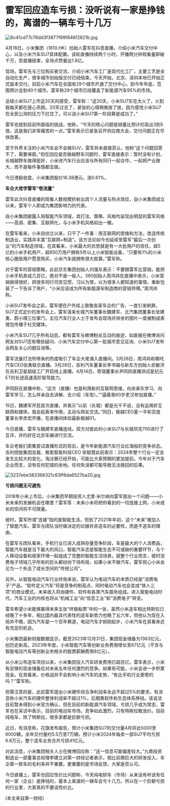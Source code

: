 # 雷军回应造车亏损：没听说有一家是挣钱的，离谱的一辆车亏十几万

![6c41cd77c76dd3f3877f99f846f2821b.jpg](https://raw.githubusercontent.com/qqhsx/qqnews_image/main/2024/04/18/雷军回应造车亏损：没听说有一家是挣钱的，离谱的一辆车亏十几万/6c41cd77c76dd3f3877f99f846f2821b.jpg)

4月18日，小米集团（1810.HK）创始人雷军在抖音直播，介绍小米汽车交付中心，以及小米汽车SU7具体配置。该轮直播持续两个小时，开播两分钟观看量即破千万，至直播结束，全场点赞量达1.8亿。

现场，雷军先与三位购买者交流，介绍小米汽车工厂是现代化工厂，主要工艺是全自动化生产，很多城市创始版交付已经结束。今天开始，北京、深圳本地已开始正式版本交付。目前小米汽车在全国有29个城市开通了交付中心，到今年年底，范围预计会到40个城市。雷军称29个城市已经覆盖了新能源汽车95%的市场。

总结小米SU7上市这20天的感受，雷军称：“这20天，小米SU7实在太火了，火到我每天都在提心吊胆。20天过去了，紧张的心情稍微放了放，因为感觉小米SU7在全民公测的压力下扛住了。可以说小米SU7第一阶段算是成功了。”

雷军也提到目前所面临的挑战，他称，“今天的核心问题是销量比预计的高出3到5倍，这是我们非常痛苦的一点。”雷军表示已紧急召开供应商大会，交付问题正在尽快改善。

至于外界关注的小米汽车会不会做SUV，雷军并未直接否认，他称“这个问题回答不了，需要保密。”但在回应是否做越野车问题时，雷军直接表示：暂时没有计划，长城越野车做得挺好，小米进汽车行业应该与所有同行一起合作，一起把产业做大，而不是每件事情都去做。

今日港股收盘，小米集团股价16.38港元，涨0.61%。

**车企大佬学雷军“卷流量”**

雷军此次抖音直播的观看人数规模折射出其个人流量与热点效应，自小米集团成立以来，雷军个人即成为集团影响力的代表。

自小米集团披露入局智能汽车领域，其打法、策略、风格均呈现出明显的雷军风格——高调、密集、互联网化，与小米手机风格如出一辙。

在雷军看来，小米自创立以来，只干了一件事：用互联网的思维和方法，改造传统制造业，实践并丰富“互联网+制造”。该方法论如今也延续至雷军“最后一次创业”的汽车制造领域，在其看来，小米最大的优势就是有一大批用户的信任，超5亿的小米手机用户，超950万用户拥有5件以上小米智能设备，“只要有1%的小米核心圈层用户愿意购买，小米汽车就拥有很大胜算。”雷军称。

对于雷军的营销策略，此前京东集团创始人刘强东表示：不要跟雷军比营销，能把小米手机卖成几百亿，绝对不是一般人。360创始人周鸿祎在直播中表示，小米营销做得很好，把很多同行司空见惯、习以为常，以为很多人都知道的事情，重新包装了一下告诉了用户，“小米应该成为所有新能源车制造商的营销师傅。”周鸿祎称。

小米SU7发布会之前，雷军便在户外挂上致敬各家车企的广告，一度引发刷屏。SU7正式定价的发布会上，雷军请来长城汽车董事长魏建军、北汽集团董事长张建勇、蔚小理三位掌门，五位汽车行业人士于发布会现场并排坐的图片一度被制成表情包传播于社交媒体。

小米汽车SU7几乎所有动态，都有雷军与微博粉丝互动的痕迹，如直接在微博询问网友对SU7还有哪些疑问、小米汽车交付中心第一批城市意见征询、小米SU7发布会网友关心问题征询等。

雷军流量打法所带来的热度吸引了车企大佬涌入直播间。3月26日，周鸿祎和哪吒汽车CEO张勇联合直播。3月28日，吉利汽车董事长李书福与新东方创始人俞敏洪在吉利卫星超级工厂开启线上直播。4月14日，奇瑞董事长尹同跃直播测试星纪元ET的长途高速高阶智驾能力。

尹同跃在直播中称，“这次（直播）也是利用新的互联网思维，向余承东学习、向雷军学习，怎么样亲自去讲解、去介绍（车型）。”“逼着我60岁老汉参加直播。”

15日，魏建军开启首次直播，并表示“以前（长城）都是光干不说，没有运用好互联网和媒体。我会起表率作用，主动与网友交流。”同日，极越CEO夏一平和百度董事长李彦宏开播，在直播间体验最新极越01。

今日直播，雷军与魏建军直播连线，双方对彼此的小米SU7与长城坦克700进行了互评，并约好在北京车展进行交流。

车企老板们密集尝试直播形式的背后，是今年新能源汽车行业红海般的竞争状态。吉利控股集团总裁、极氪智能科技CEO
安聪慧此前表示：2024年整个行业一定会发生比较大的变化，淘汰赛已经开始，可能比大家预期的更加提前。今年对于汽车企业而言，没有任何犯错的余地。任何失误都可能导致无法挽回的后果。

![3237ebe383366321c63ff6da6527ba20.jpg](https://raw.githubusercontent.com/qqhsx/qqnews_image/main/2024/04/18/雷军回应造车亏损：没听说有一家是挣钱的，离谱的一辆车亏十几万/3237ebe383366321c63ff6da6527ba20.jpg)

**亏损问题无可避免**

2018年小米上市后，小米集团早期投资人尤里·米尔纳向雷军提出一个问题——小米未来的发展机会在哪里？雷军答：未来小米将把你看到的一切连接上网，小米成长的空间将不可限量。

彼时，雷军所谓“连接”指的是智能生活，但到了2021年年初，这个“未来”被加入了智能汽车。雷军与团队当时做决定的论据并非造车的必要性，而是不造车的理由。

在雷军与团队看来，手机行业已进入成熟存量竞争阶段，车是最大的个人消费品，智能汽车就是当下最大的风口，智能汽车还是智能生态不可或缺的重要环节，与个人移动设备和居家环境一起组成了完整的智能生活场景。就整个行业而言，彼时消费电子领域几乎所有的巨头都纷纷下场布局，如果小米不做汽车，雷军担心小米会沦为一个失去了成长空间的“传统公司”。

另外，从智能电动汽车行业终局来说，雷军认为电动汽车的本质已经是“消费电子”产品，“软件定义汽车”将是竞争的制高点，同时电动汽车也会变成“铁人三项”的商业模式，未来收入将由硬件、软件和各类汽车服务组成。进入智能电动时代，汽车工业的内核也将从“机械工业”向“信息工业”和“消费电子”转变。

雷军希望小米能够赢得未来五张“终极船票”中的一张，虽然小米造车相比特斯拉已经晚了十多年，相比国内最具代表性的造车新势力也晚了五六年，但他认为现在入局并不晚，因为汽车是一个百年赛道，电动汽车才刚刚起步，小米汽车在其看来还有充足的机会。

小米集团最新财报数据显示，截至2023年12月31日，集团现金储备为1363亿元，创历史新高。2023年年度，小米智能汽车等创新业务费用增长至67亿元（不含与智能电动汽车等创新业务相关的股票薪酬费用8亿元）。

从小米公布造车项目以来，小米集团投入汽车研发费用已超百亿。雷军表示，小米有足够的现金储备应对未来五年任何激烈的竞争。如果有可能，小米会进一步积累现金。在其看来，价格战并不会影响小米汽车的走势，“有比手机行业更卷的吗？”雷军称。

但需注意的是，此前雷军提出小米硬件综合净利润率永远不超过5%的要求。有消息称小米汽车的硬件整体利润率不超过1%，后期靠软件和生态体系挣钱。该说法目前暂未得到小米官方确认，但在目前的新能源汽车领域，亏损几乎成为常态，雷军也在采访中表示，目前的电动车市场，竞争如此激烈，只有特斯拉敢涨价。目前纯电车，除了特斯拉，很多家都是巨额亏损。

近日，有消息称，花旗发布报告，预计小米集团SU7的交付量4月将达5000至6000辆，全年交付量约5.5万至7万辆，预计小米2024年每卖一部SU7平均亏损6.8万元，整个造车业务合共亏损41亿元。

对此消息，小米集团相关人士在微博回应称：“这一信息可能偏差较大。”九鼎投资制造业一部董事总经理李建立对第一财经记者表示，相比前期巨大的研发投入，车企第一款车的毛利率并不重要。更重要的是市场反馈，大家是否认可。

今日直播上，雷军也回应性价比问题称，今天纯电轿车（市场）从来没有听说有任何一家（企业）是挣钱的，基本上离谱的一辆车会亏十几万。所以在一个巨额亏损的行业里，大家真的不要谈性价比。

(本文来自第一财经)

